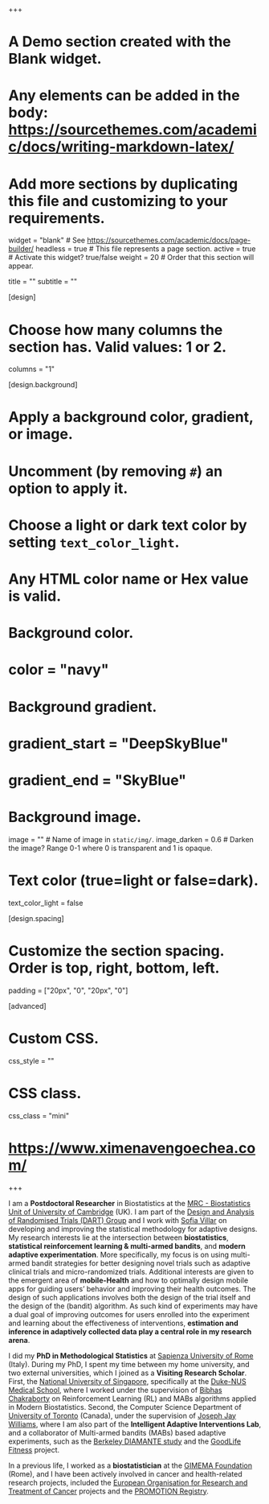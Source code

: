 +++
# A Demo section created with the Blank widget.
# Any elements can be added in the body: https://sourcethemes.com/academic/docs/writing-markdown-latex/
# Add more sections by duplicating this file and customizing to your requirements.

widget = "blank"  # See https://sourcethemes.com/academic/docs/page-builder/
headless = true  # This file represents a page section.
active = true # Activate this widget? true/false
weight = 20  # Order that this section will appear.

title = ""
subtitle = ""

[design]
  # Choose how many columns the section has. Valid values: 1 or 2.
  columns = "1"

[design.background]
  # Apply a background color, gradient, or image.
  #   Uncomment (by removing `#`) an option to apply it.
  #   Choose a light or dark text color by setting `text_color_light`.
  #   Any HTML color name or Hex value is valid.

  # Background color.
  # color = "navy"
  
  # Background gradient.
  # gradient_start = "DeepSkyBlue"
  # gradient_end = "SkyBlue"
  
  # Background image.
  image = ""  # Name of image in `static/img/`.
  image_darken = 0.6  # Darken the image? Range 0-1 where 0 is transparent and 1 is opaque.

  # Text color (true=light or false=dark).
  text_color_light = false

[design.spacing]
  # Customize the section spacing. Order is top, right, bottom, left.
  padding = ["20px", "0", "20px", "0"]

[advanced]
 # Custom CSS. 
 css_style = ""
 
 # CSS class.
 css_class = "mini"
 
 # https://www.ximenavengoechea.com/
+++

    
I am a **Postdoctoral Researcher** in Biostatistics at the [MRC - Biostatistics Unit of University of Cambridge](https://www.mrc-bsu.cam.ac.uk/) (UK). I am part of the [Design and Analysis of Randomised Trials (DART) Group](https://www.mrc-bsu.cam.ac.uk/research-and-development/dart-design-and-analysis-of-randomised-trials/) and I work with [Sofia Villar](https://www.mrc-bsu.cam.ac.uk/people/in-alphabetical-order/t-to-z/sofia-villar/) on developing and improving the statistical methodology for adaptive designs.
My research interests lie at the intersection between **biostatistics**, **statistical reinforcement learning & multi-armed bandits**, and **modern adaptive experimentation**.
More specifically, my focus is on using multi-armed bandit strategies for better designing novel trials such as adaptive clinical trials and micro-randomized trials. Additional interests are given to the emergent area of **mobile-Health** and how to optimally design mobile apps for guiding users’ behavior and improving their health outcomes. The design of such applications involves both the design of the trial itself and the design of the (bandit) algorithm. As such kind of experiments may have a dual goal of improving outcomes for users enrolled into the experiment and learning about the effectiveness of interventions, **estimation and inference in adaptively collected data play a central role in my research arena**.

I did my **PhD in Methodological Statistics** at [Sapienza University of Rome](https://www.uniroma1.it/en/) (Italy). During my PhD, I spent my time between my home university, and two external universities, which I joined as a **Visiting Research Scholar**. First, the [National University of Singapore](http://www.nus.edu.sg/), specifically at the [Duke-NUS Medical School](https://www.duke-nus.edu.sg/), where I worked under the supervision of [Bibhas Chakraborty](https://blog.nus.edu.sg/bibhas/) on Reinforcement Learning (RL) and MABs algorithms applied in Modern Biostatistics. Second, the Computer Science Department of [University of Toronto](https://www.utoronto.ca/) (Canada), under the supervision of [Joseph Jay Williams](http://www.josephjaywilliams.com/), where I am also part of the **Intelligent Adaptive Interventions Lab**, and a collaborator of Multi-armed bandits (MABs) based adaptive experiments, such as the [Berkeley DIAMANTE study](https://dheal.berkeley.edu/current-projects/diamante) and the [GoodLife Fitness](www.goodlifefitness.com) project.

In a previous life, I worked as a **biostatistician** at the [GIMEMA Foundation](https://www.gimema.it/) (Rome), and I have been actively involved in cancer and health-related research projects, included the [European Organisation for Research and Treatment of Cancer](www.eortc.org) projects and the [PROMOTION Registry](http://promotion.gimema.it/).

